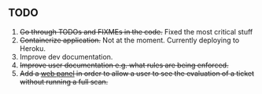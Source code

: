 ## TODO
1. ~~Go through TODOs and FIXMEs in the code.~~ Fixed the most critical stuff
2. ~~Containerize application.~~ Not at the moment. Currently deploying to Heroku.
3. Improve dev documentation.
4. ~~Improve user documentation e.g. what rules are being enforced.~~
5. ~~Add a [web panel](https://developer.atlassian.com/cloud/jira/software/modules/web-panel/) in order to allow a user to see the evaluation of a ticket without running a full scan.~~
